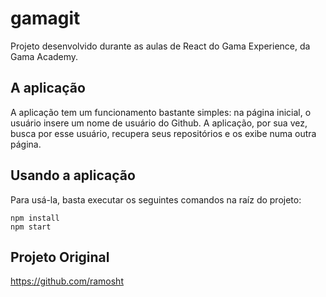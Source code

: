 # gamagit
Projeto desenvolvido durante as aulas de React do Gama Experience, da Gama Academy.

## A aplicação
A aplicação tem um funcionamento bastante simples: na página inicial, o usuário insere um nome de usuário do Github. A aplicação, por sua vez, busca por esse usuário, recupera seus repositórios e os exibe numa outra página.

## Usando a aplicação
Para usá-la, basta executar os seguintes comandos na raíz do projeto:
```
npm install
npm start
```

## Projeto Original
https://github.com/ramosht

